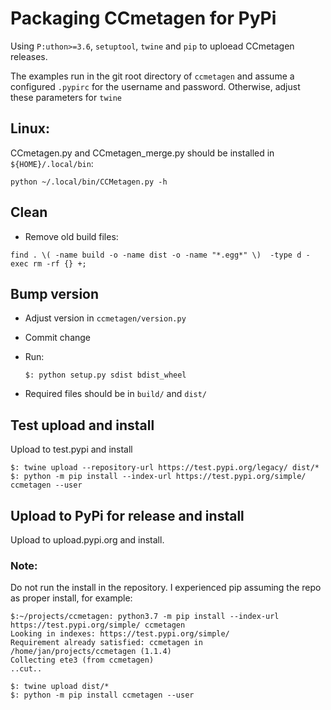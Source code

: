 # Packaging CCmetagen for PyPi

Using `P:uthon>=3.6`, `setuptool`, `twine` and `pip` to uploead CCmetagen releases.

The examples run in the git root directory of `ccmetagen` and
assume a configured `.pypirc` for the username and password.
Otherwise, adjust these parameters for `twine`

## Linux:

 CCmetagen.py and CCmetagen_merge.py should be installed in `${HOME}/.local/bin`:

`python ~/.local/bin/CCMetagen.py -h`


## Clean

- Remove old build files:

`find . \( -name build -o -name dist -o -name "*.egg*" \)  -type d -exec rm -rf {} +;`

## Bump version

- Adjust version in `ccmetagen/version.py`
- Commit change

- Run:

    `$: python setup.py sdist bdist_wheel`

- Required files should be in `build/` and `dist/`

## Test upload and install

Upload to test.pypi and install

```
$: twine upload --repository-url https://test.pypi.org/legacy/ dist/*
$: python -m pip install --index-url https://test.pypi.org/simple/ ccmetagen --user
```

## Upload to PyPi for release and install

Upload to upload.pypi.org and install.

### Note:
Do not run the install in the repository. I experienced pip assuming the 
repo as proper install, for example:

```
$:~/projects/ccmetagen: python3.7 -m pip install --index-url https://test.pypi.org/simple/ ccmetagen
Looking in indexes: https://test.pypi.org/simple/
Requirement already satisfied: ccmetagen in /home/jan/projects/ccmetagen (1.1.4)
Collecting ete3 (from ccmetagen)
..cut..
```

```
$: twine upload dist/*
$: python -m pip install ccmetagen --user
```


